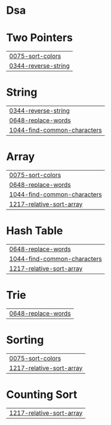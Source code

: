# Dsa


# Two Pointers
|  |
| ------- |
| [0075-sort-colors](https://github.com/Phani-8649/Dsa/tree/master/0075-sort-colors) |
| [0344-reverse-string](https://github.com/Phani-8649/Dsa/tree/master/0344-reverse-string) |
# String
|  |
| ------- |
| [0344-reverse-string](https://github.com/Phani-8649/Dsa/tree/master/0344-reverse-string) |
| [0648-replace-words](https://github.com/Phani-8649/Dsa/tree/master/0648-replace-words) |
| [1044-find-common-characters](https://github.com/Phani-8649/Dsa/tree/master/1044-find-common-characters) |
# Array
|  |
| ------- |
| [0075-sort-colors](https://github.com/Phani-8649/Dsa/tree/master/0075-sort-colors) |
| [0648-replace-words](https://github.com/Phani-8649/Dsa/tree/master/0648-replace-words) |
| [1044-find-common-characters](https://github.com/Phani-8649/Dsa/tree/master/1044-find-common-characters) |
| [1217-relative-sort-array](https://github.com/Phani-8649/Dsa/tree/master/1217-relative-sort-array) |
# Hash Table
|  |
| ------- |
| [0648-replace-words](https://github.com/Phani-8649/Dsa/tree/master/0648-replace-words) |
| [1044-find-common-characters](https://github.com/Phani-8649/Dsa/tree/master/1044-find-common-characters) |
| [1217-relative-sort-array](https://github.com/Phani-8649/Dsa/tree/master/1217-relative-sort-array) |
# Trie
|  |
| ------- |
| [0648-replace-words](https://github.com/Phani-8649/Dsa/tree/master/0648-replace-words) |
# Sorting
|  |
| ------- |
| [0075-sort-colors](https://github.com/Phani-8649/Dsa/tree/master/0075-sort-colors) |
| [1217-relative-sort-array](https://github.com/Phani-8649/Dsa/tree/master/1217-relative-sort-array) |
# Counting Sort
|  |
| ------- |
| [1217-relative-sort-array](https://github.com/Phani-8649/Dsa/tree/master/1217-relative-sort-array) |